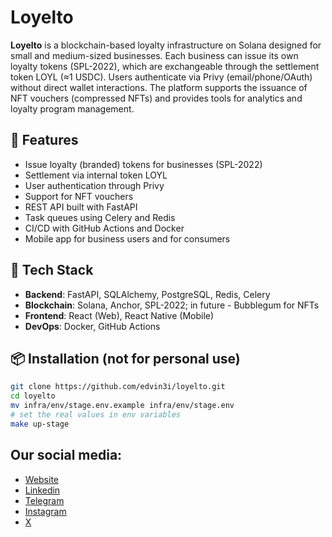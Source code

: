 # Loyelto

**Loyelto** is a blockchain-based loyalty infrastructure on Solana designed for small and medium-sized businesses. Each business can issue its own loyalty tokens (SPL-2022), which are exchangeable through the settlement token LOYL (≈1 USDC). Users authenticate via Privy (email/phone/OAuth) without direct wallet interactions. The platform supports the issuance of NFT vouchers (compressed NFTs) and provides tools for analytics and loyalty program management.

## 🚀 Features

- Issue loyalty (branded) tokens for businesses (SPL-2022)
- Settlement via internal token LOYL
- User authentication through Privy
- Support for NFT vouchers
- REST API built with FastAPI
- Task queues using Celery and Redis
- CI/CD with GitHub Actions and Docker
- Mobile app for business users and for consumers

## 🧱 Tech Stack

- **Backend**: FastAPI, SQLAlchemy, PostgreSQL, Redis, Celery
- **Blockchain**: Solana, Anchor, SPL-2022; in future - Bubblegum for NFTs
- **Frontend**: React (Web), React Native (Mobile)
- **DevOps**: Docker, GitHub Actions

## 📦 Installation (not for personal use)

```bash
git clone https://github.com/edvin3i/loyelto.git
cd loyelto
mv infra/env/stage.env.example infra/env/stage.env
# set the real values in env variables
make up-stage
```
## Our social media:
- [Website](https:loyel.to)
- [Linkedin](https://www.linkedin.com/company/loyelto)
- [Telegram](https://t.me/loyelto)
- [Instagram](https://www.instagram.com/loyelto)
- [X](https://x.com/loyelto75)

